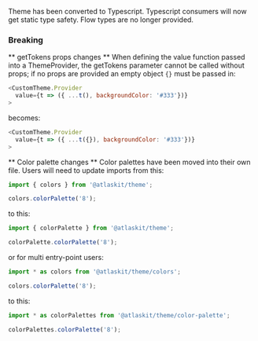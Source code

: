 Theme has been converted to Typescript. Typescript consumers will now get static type safety. Flow types are no longer provided.

### Breaking

** getTokens props changes **
When defining the value function passed into a ThemeProvider, the getTokens parameter cannot be called without props; if no props are provided an empty object `{}` must be passed in:

```javascript
<CustomTheme.Provider
  value={t => ({ ...t(), backgroundColor: '#333'})}
>
```

becomes:

```javascript
<CustomTheme.Provider
  value={t => ({ ...t({}), backgroundColor: '#333'})}
>
```

** Color palette changes **
Color palettes have been moved into their own file.
Users will need to update imports from this:

```javascript
import { colors } from '@atlaskit/theme';

colors.colorPalette('8');
```

to this:

```javascript
import { colorPalette } from '@atlaskit/theme';

colorPalette.colorPalette('8');
```

or for multi entry-point users:

```javascript
import * as colors from '@atlaskit/theme/colors';

colors.colorPalette('8');
```

to this:

```javascript
import * as colorPalettes from '@atlaskit/theme/color-palette';

colorPalettes.colorPalette('8');
```
